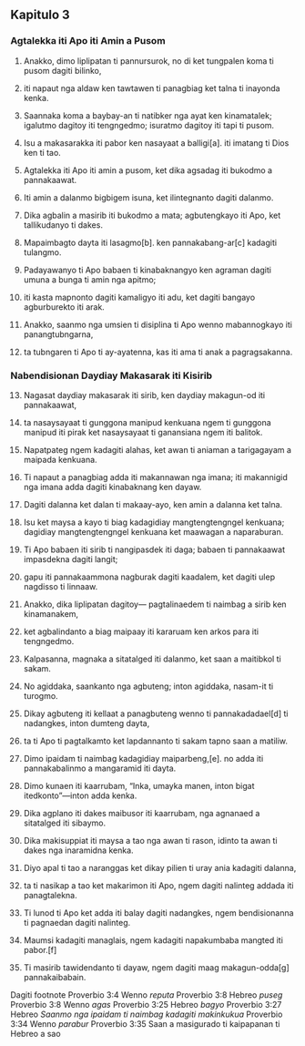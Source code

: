 Kapitulo 3
----------

### Agtalekka iti Apo iti Amin a Pusom

1. Anakko, dimo liplipatan ti pannursurok, no di ket tungpalen koma ti pusom dagiti bilinko,
2. iti napaut nga aldaw ken tawtawen ti panagbiag
   ket talna ti inayonda kenka.

3. Saannaka koma a baybay-an ti natibker nga ayat ken kinamatalek;
   igalutmo dagitoy iti tengngedmo;
   isuratmo dagitoy iti tapi ti pusom.
4. Isu a makasarakka iti pabor ken nasayaat a balligi[a].
   iti imatang ti Dios ken ti tao.

5. Agtalekka iti Apo iti amin a pusom, ket dika agsadag iti bukodmo a pannakaawat.
6. Iti amin a dalanmo bigbigem isuna, ket ilintegnanto dagiti dalanmo.
7. Dika agbalin a masirib iti bukodmo a mata;
   agbutengkayo iti Apo, ket tallikudanyo ti dakes.
8. Mapaimbagto dayta iti lasagmo[b].
   ken pannakabang-ar[c] kadagiti tulangmo.

9. Padayawanyo ti Apo babaen ti kinabaknangyo
   ken agraman dagiti umuna a bunga ti amin nga apitmo;
10. iti kasta mapnonto dagiti kamaligyo iti adu, ket dagiti bangayo agburburekto iti arak.

11. Anakko, saanmo nga umsien ti disiplina ti Apo
    wenno mabannogkayo iti panangtubngarna,
12. ta tubngaren ti Apo ti ay-ayatenna, kas iti ama ti anak a pagragsakanna.

### Nabendisionan Daydiay Makasarak iti Kisirib

13. Nagasat daydiay makasarak iti sirib, ken daydiay makagun-od iti pannakaawat,
14. ta nasaysayaat ti gunggona manipud kenkuana ngem ti gunggona manipud iti pirak
    ket nasaysayaat ti ganansiana ngem iti balitok.
15. Napatpateg ngem kadagiti alahas, ket awan ti aniaman a tarigagayam a maipada kenkuana.
16. Ti napaut a panagbiag adda iti makannawan nga imana;
    iti makannigid nga imana adda dagiti kinabaknang ken dayaw.
17. Dagiti dalanna ket dalan ti makaay-ayo, ken amin a dalanna ket talna.
18. Isu ket maysa a kayo ti biag kadagidiay mangtengtengngel kenkuana;
    dagidiay mangtengtengngel kenkuana ket maawagan a naparaburan.

19. Ti Apo babaen iti sirib ti nangipasdek iti daga;
    babaen ti pannakaawat impasdekna dagiti langit;
20. gapu iti pannakaammona nagburak dagiti kaadalem, ket dagiti ulep nagdisso ti linnaaw.

21. Anakko, dika liplipatan dagitoy—
    pagtalinaedem ti naimbag a sirib ken kinamanakem,
22. ket agbalindanto a biag maipaay iti kararuam
    ken arkos para iti tengngedmo.
23. Kalpasanna, magnaka a sitatalged iti dalanmo, ket saan a maitibkol ti sakam.
24. No agiddaka, saankanto nga agbuteng;
    inton agiddaka, nasam-it ti turogmo.
25. Dikay agbuteng iti kellaat a panagbuteng
    wenno ti pannakadadael[d] ti nadangkes, inton dumteng dayta,
26. ta ti Apo ti pagtalkamto
    ket lapdannanto ti sakam tapno saan a matiliw.
27. Dimo ipaidam ti naimbag kadagidiay maiparbeng,[e].
    no adda iti pannakabalinmo a mangaramid iti dayta.

28. Dimo kunaen iti kaarrubam, “Inka, umayka manen, inton bigat itedkonto”—inton adda kenka.
29. Dika agplano iti dakes maibusor iti kaarrubam, nga agnanaed a sitatalged iti sibaymo.
30. Dika makisuppiat iti maysa a tao nga awan ti rason, idinto ta awan ti dakes nga inaramidna kenka.
31. Diyo apal ti tao a naranggas
    ket dikay pilien ti uray ania kadagiti dalanna,
32. ta ti nasikap a tao ket makarimon iti Apo, ngem dagiti nalinteg addada iti panagtalekna.
33. Ti lunod ti Apo ket adda iti balay dagiti nadangkes, ngem bendisionanna ti pagnaedan dagiti nalinteg.
34. Maumsi kadagiti managlais, ngem kadagiti napakumbaba mangted iti pabor.[f]
35. Ti masirib tawidendanto ti dayaw, ngem dagiti maag makagun-odda[g] pannakaibabain.

Dagiti footnote
Proverbio 3:4 Wenno *reputa*
Proverbio 3:8 Hebreo *puseg*
Proverbio 3:8 Wenno *agas*
Proverbio 3:25 Hebreo *bagyo*
Proverbio 3:27 Hebreo *Saanmo nga ipaidam ti naimbag kadagiti makinkukua*
Proverbio 3:34 Wenno *parabur*
Proverbio 3:35 Saan a masigurado ti kaipapanan ti Hebreo a sao